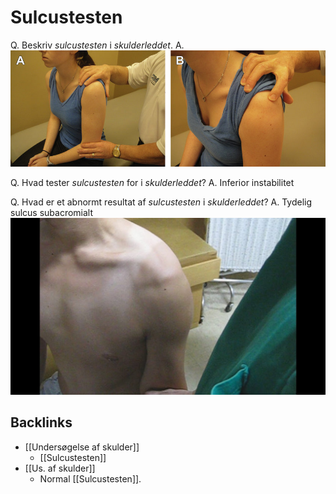 # Sulcustesten
Q. Beskriv *sulcustesten* i *skulderleddet*.
A. 
![](BearImages/B101E72E-8321-46D5-BD24-CADFC38288E5-85278-00005ED699457EE7/Sulcus-sign-to-assess-glenohumeral-laxity-A-Position-to-assess-a-sulcus-sign-in-a.jpg)

Q. Hvad tester *sulcustesten* for i *skulderleddet*?
A. Inferior instabilitet

Q. Hvad er et abnormt resultat af *sulcustesten* i *skulderleddet*?
A. Tydelig sulcus subacromialt
![](BearImages/7192B570-4AA9-45E5-B6FC-42938AA16723-85278-00005F97BBFFB7E8/maxresdefault.jpg)

## Backlinks
* [[Undersøgelse af skulder]]
	* [[Sulcustesten]]
* [[Us. af skulder]]
	* Normal [[Sulcustesten]]. 

<!-- #anki/tag/med/Orto #anki/deck/Medicine #anki/tag/med/GP -->

<!-- {BearID:25BE9842-FEA2-4F36-B5CE-1B308496A378-53319-00007010730832D9} -->
